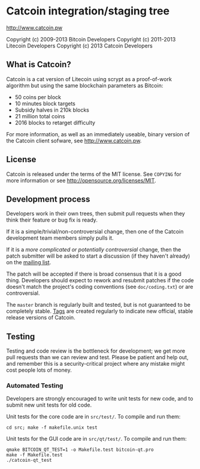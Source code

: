 Catcoin integration/staging tree
================================

http://www.catcoin.pw

Copyright (c) 2009-2013 Bitcoin Developers
Copyright (c) 2011-2013 Litecoin Developers
Copyright (c) 2013 Catcoin Developers

What is Catcoin?
----------------

Catcoin is a cat version of Litecoin using scrypt as a proof-of-work algorithm but using the same
blockchain parameters as Bitcoin:
 - 50 coins per block
 - 10 minutes block targets
 - Subsidy halves in 210k blocks
 - 21 million total coins
 - 2016 blocks to retarget difficulty

For more information, as well as an immediately useable, binary version of
the Catcoin client sofware, see http://www.catcoin.pw.

License
-------

Catcoin is released under the terms of the MIT license. See `COPYING` for more
information or see http://opensource.org/licenses/MIT.

Development process
-------------------

Developers work in their own trees, then submit pull requests when they think
their feature or bug fix is ready.

If it is a simple/trivial/non-controversial change, then one of the Catcoin
development team members simply pulls it.

If it is a *more complicated or potentially controversial* change, then the patch
submitter will be asked to start a discussion (if they haven't already) on the
[mailing list](http://sourceforge.net/mailarchive/forum.php?forum_name=bitcoin-development).

The patch will be accepted if there is broad consensus that it is a good thing.
Developers should expect to rework and resubmit patches if the code doesn't
match the project's coding conventions (see `doc/coding.txt`) or are
controversial.

The `master` branch is regularly built and tested, but is not guaranteed to be
completely stable. [Tags](https://github.com/bitcoin/bitcoin/tags) are created
regularly to indicate new official, stable release versions of Catcoin.

Testing
-------

Testing and code review is the bottleneck for development; we get more pull
requests than we can review and test. Please be patient and help out, and
remember this is a security-critical project where any mistake might cost people
lots of money.

### Automated Testing

Developers are strongly encouraged to write unit tests for new code, and to
submit new unit tests for old code.

Unit tests for the core code are in `src/test/`. To compile and run them:

    cd src; make -f makefile.unix test

Unit tests for the GUI code are in `src/qt/test/`. To compile and run them:

    qmake BITCOIN_QT_TEST=1 -o Makefile.test bitcoin-qt.pro
    make -f Makefile.test
    ./catcoin-qt_test


